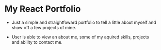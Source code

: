 # My React Portfolio 

* Just a simple and straightfoward portfolio to tell a little about myself and show off a few projects of mine. 

* User is able to view an about me, some of my aquired skills, projects and ability to contact me. 


